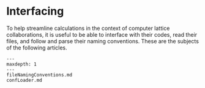 Interfacing
=============

To help streamline calculations in the context of computer lattice collaborations, it is useful to be able to interface
with their codes, read their files, and follow and parse their naming conventions. These are the subjects of the
following articles.

```{toctree}
---
maxdepth: 1
---
fileNamingConventions.md
confLoader.md
```
